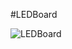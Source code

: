 #LEDBoard

![LEDBoard](https://user-images.githubusercontent.com/54833831/144189387-676f4f32-33d1-4995-ab75-a6fb6df73d9a.gif)
